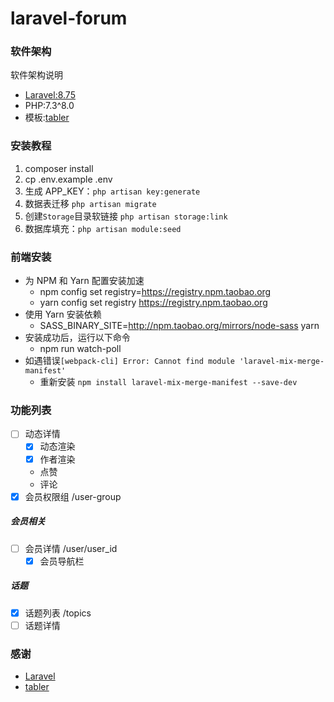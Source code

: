 # laravel-forum

### 软件架构
软件架构说明
- [Laravel:8.75](https://github.com/laravel)
- PHP:7.3^8.0
- 模板:[tabler](https://github.com/tabler/tabler)


### 安装教程
1. composer install
2. cp .env.example .env
3. 生成 APP_KEY：`php artisan key:generate`
4. 数据表迁移 `php artisan migrate`
5. 创建`Storage`目录软链接 `php artisan storage:link`
6. 数据库填充：`php artisan module:seed`

### 前端安装
- 为 NPM 和 Yarn 配置安装加速
  - npm config set registry=https://registry.npm.taobao.org
  - yarn config set registry https://registry.npm.taobao.org
- 使用 Yarn 安装依赖
  - SASS_BINARY_SITE=http://npm.taobao.org/mirrors/node-sass yarn
- 安装成功后，运行以下命令
  - npm run watch-poll
- 如遇错误`[webpack-cli] Error: Cannot find module 'laravel-mix-merge-manifest'`
  - 重新安装 `npm install laravel-mix-merge-manifest --save-dev`

### 功能列表
- [ ] 动态详情
  - [X] 动态渲染
  - [X] 作者渲染
  - 点赞
  - 评论
- [X] 会员权限组 /user-group

##### 会员相关
- [ ] 会员详情 /user/user_id
  - [X] 会员导航栏

##### 话题
- [X] 话题列表 /topics
- [ ] 话题详情

### 感谢
- [Laravel](https://github.com/laravel)
- [tabler](https://github.com/tabler/tabler)
